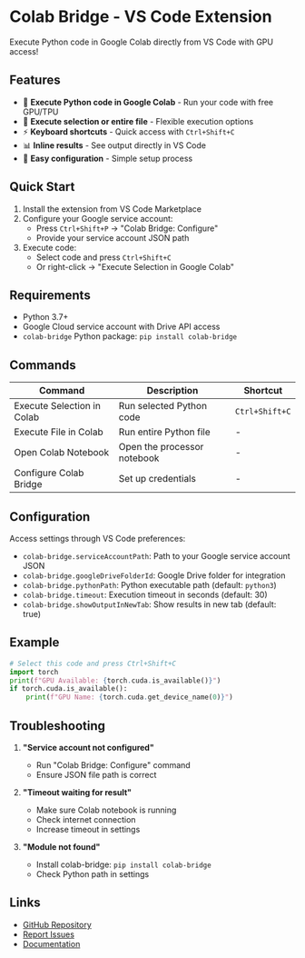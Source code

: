 # Colab Bridge - VS Code Extension

Execute Python code in Google Colab directly from VS Code with GPU access!

## Features

- 🚀 **Execute Python code in Google Colab** - Run your code with free GPU/TPU
- 📝 **Execute selection or entire file** - Flexible execution options
- ⚡ **Keyboard shortcuts** - Quick access with `Ctrl+Shift+C`
- 📊 **Inline results** - See output directly in VS Code
- 🔧 **Easy configuration** - Simple setup process

## Quick Start

1. Install the extension from VS Code Marketplace
2. Configure your Google service account:
   - Press `Ctrl+Shift+P` → "Colab Bridge: Configure"
   - Provide your service account JSON path
3. Execute code:
   - Select code and press `Ctrl+Shift+C`
   - Or right-click → "Execute Selection in Google Colab"

## Requirements

- Python 3.7+
- Google Cloud service account with Drive API access
- `colab-bridge` Python package: `pip install colab-bridge`

## Commands

| Command | Description | Shortcut |
|---------|-------------|----------|
| Execute Selection in Colab | Run selected Python code | `Ctrl+Shift+C` |
| Execute File in Colab | Run entire Python file | - |
| Open Colab Notebook | Open the processor notebook | - |
| Configure Colab Bridge | Set up credentials | - |

## Configuration

Access settings through VS Code preferences:

- `colab-bridge.serviceAccountPath`: Path to your Google service account JSON
- `colab-bridge.googleDriveFolderId`: Google Drive folder for integration
- `colab-bridge.pythonPath`: Python executable path (default: `python3`)
- `colab-bridge.timeout`: Execution timeout in seconds (default: 30)
- `colab-bridge.showOutputInNewTab`: Show results in new tab (default: true)

## Example

```python
# Select this code and press Ctrl+Shift+C
import torch
print(f"GPU Available: {torch.cuda.is_available()}")
if torch.cuda.is_available():
    print(f"GPU Name: {torch.cuda.get_device_name(0)}")
```

## Troubleshooting

1. **"Service account not configured"**
   - Run "Colab Bridge: Configure" command
   - Ensure JSON file path is correct

2. **"Timeout waiting for result"**
   - Make sure Colab notebook is running
   - Check internet connection
   - Increase timeout in settings

3. **"Module not found"**
   - Install colab-bridge: `pip install colab-bridge`
   - Check Python path in settings

## Links

- [GitHub Repository](https://github.com/Sundeepg98/colab-bridge)
- [Report Issues](https://github.com/Sundeepg98/colab-bridge/issues)
- [Documentation](https://github.com/Sundeepg98/colab-bridge#readme)